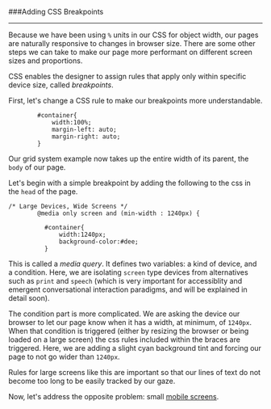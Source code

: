###Adding CSS Breakpoints

---

Because we have been using `%` units in our CSS for object width, our pages are naturally responsive to changes in browser size. There are some other steps we can take to make our page more performant on different screen sizes and proportions.

CSS enables the designer to assign rules that apply only within specific device size, called *breakpoints*.

First, let's change a CSS rule to make our breakpoints more understandable.

```
        #container{
            width:100%;
            margin-left: auto;
            margin-right: auto;
        }
 ```

Our grid system example now takes up the entire width of its parent, the `body` of our page.

Let's begin with a simple breakpoint by adding the following to the css in the `head` of the page. 

```
/* Large Devices, Wide Screens */
        @media only screen and (min-width : 1240px) {

          #container{ 
              width:1240px;
              background-color:#dee;
          }
```

This is called a *media query*. It defines two variables: a kind of device, and a condition. Here, we are isolating `screen` type devices from alternatives such as `print` and `speech` (which is very important for accessiblity and emergent conversational interaction paradigms, and will be explained in detail soon).

The condition part is more complicated. We are asking the device our browser to let our page know when it has a width, at minimum, of `1240px`. When that condition is triggered (either by resizing the browser or being loaded on a large screen) the css rules included within the braces are triggered. Here, we are adding a slight cyan background tint and forcing our page to not go wider than `1240px`. 

Rules for large screens like this are important so that our lines of text do not become too long to be easily tracked by our gaze.

Now, let's address the opposite problem: small [mobile screens](mobile.mds).

